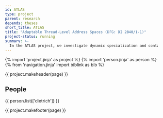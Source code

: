 ```yaml
---
id: ATLAS
type: project
parent: research
depends: theses
short_title: ATLAS
title: "Adaptable Thread-Level Address Spaces (DFG: DI 2840/1-1)"
project-status: running
summary: >-
  In the ATLAS project, we investigate dynamic specialization and containment by means of thread-level address-space variations.
---
```


{% import 'project.jinja' as project %}
{% import 'person.jinja' as person %}
{% from 'navigation.jinja' import biblink as bib %}

{{ project.makeheader(page) }}

## People ##

{{ person.list(['dietrich']) }}

{{ project.makefooter(page) }}
